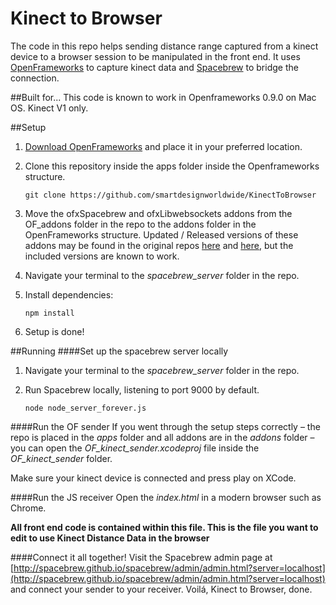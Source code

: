 # Kinect to Browser

The code in this repo helps sending distance range captured from a kinect device to a browser session to be manipulated in the front end. It uses [OpenFrameworks](https://www.openframeworks.cc) to capture kinect data and [Spacebrew](https://docs.spacebrew.cc) to bridge the connection.

##Built for...
This code is known to work in Openframeworks 0.9.0 on Mac  OS. Kinect V1 only.

##Setup

1. [Download OpenFrameworks](http://openframeworks.cc/download/) and place it in your preferred location.

2. Clone this repository inside the apps folder inside the Openframeworks structure.

	```
	git clone https://github.com/smartdesignworldwide/KinectToBrowser
	```

3. Move the ofxSpacebrew and ofxLibwebsockets addons from the OF_addons folder in the repo to the addons folder in the OpenFrameworks structure. Updated / Released versions of these addons may be found in the original repos [here](https://github.com/Spacebrew/ofxSpacebrew) and [here](https://github.com/labatrockwell/ofxLibwebsockets), but the included versions are known to work.

4. Navigate your terminal to the *spacebrew_server* folder in the repo. 
5. Install dependencies:

	```
	npm install
	```

6. Setup is done!

##Running
####Set up the spacebrew server locally

1. Navigate your terminal to the *spacebrew_server* folder in the repo.
2. Run Spacebrew locally, listening to port 9000 by default. 
	
	```
	node node_server_forever.js
	```

####Run the OF sender
If you went through the setup steps correctly – the repo is placed in the *apps* folder and all addons are in the *addons* folder – you can open the *OF_kinect_sender.xcodeproj* file inside the *OF_kinect_sender* folder.

Make sure your kinect device is connected and press play on XCode.

####Run the JS receiver
Open the *index.html* in a modern browser such as Chrome. 

**All front end code is contained within this file. This is the file you want to edit to use  Kinect Distance Data in the browser**

####Connect it all together!
Visit the Spacebrew admin page at [http://spacebrew.github.io/spacebrew/admin/admin.html?server=localhost](http://spacebrew.github.io/spacebrew/admin/admin.html?server=localhost) and connect your sender to your receiver. Voilá, Kinect to Browser, done.



